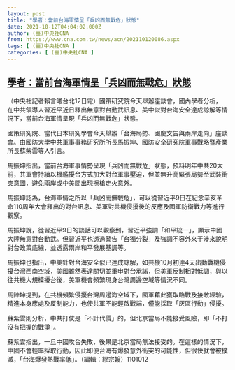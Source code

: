 ```yaml
---
layout: post
title: "學者：當前台海軍情呈「兵凶而無戰危」狀態"
date: 2021-10-12T04:04:02.000Z
author: (臺)中央社CNA
from: https://www.cna.com.tw/news/acn/202110120086.aspx
tags: [ (臺)中央社CNA ]
categories: [ (臺)中央社CNA ]
---
```

<!--1634011442000-->
[學者：當前台海軍情呈「兵凶而無戰危」狀態](https://www.cna.com.tw/news/acn/202110120086.aspx)
------

<div>
<div></div><div><p>（中央社記者賴言曦台北12日電）國策研究院今天舉辦座談會，國內學者分析，在中共領導人習近平近日釋出無意對台動武訊息、美中似對台海安全達成諒解等情況下，當前台海軍情呈現「兵凶而無戰危」狀態。 </p><p>國策研究院、當代日本研究學會今天舉辦「台海局勢、國慶文告與兩岸走向」座談會。由國防大學中共軍事事務研究所所長馬振坤、國防安全研究院軍事戰略暨產業所長蘇紫雲等人引言。</p><p>馬振坤指出，當前台海軍事情勢呈現「兵凶而無戰危」狀態，預料明年中共20大前，共軍會持續以機艦擾台方式加大對台軍事壓迫，但並無升高緊張局勢至武裝衝突意圖，避免兩岸或中美間出現擦槍走火意外。</p><p>馬振坤認為，台海軍情之所以「兵凶而無戰危」，可以從習近平9日在紀念辛亥革命110周年大會釋出的對台訊息、美軍對共機侵擾後的反應及國軍防衛戰力等進行觀察。</p><p>馬振坤說，從習近平9日的談話可以觀察到，習近平強調「和平統一」，顯示中國大陸無意對台動武。但習近平也透過警告「台獨分裂」及強調不容外來干涉來說明對台政策底線，並透露兩岸和平發展基調等。</p><p>馬振坤也指出，中美針對台海安全似已達成諒解，如共機10月初連4天出動戰機侵擾台灣西南空域，美國雖然表達關切並重申對台承諾，但美軍反制相對低調，與以往共機大規模擾台後，美軍機會頻繁現身台灣周邊空域等情況不同。</p><p>馬陣坤提到，在共機頻繁侵擾台灣周邊海空域下，國軍藉此獲取臨戰及接敵經驗，精進本身應處及反制能力，也使共軍不能輕啟戰端，僅能採取「灰區行動」侵擾。</p><p>蘇紫雲則分析，中共打仗是「不計代價」的，但北京當局不能接受風險，即「不打沒有把握的戰爭」。</p><p>蘇紫雲指出，一旦中國攻台失敗，後果是北京當局無法接受的。在這樣的情況下，中國不會輕率採取行動，因此即便台海有爆發意外衝突的可能性，但很快就會被撲滅，「台海爆發熱戰率低」。（編輯：繆宗翰）1101012</p></div>
</div>
